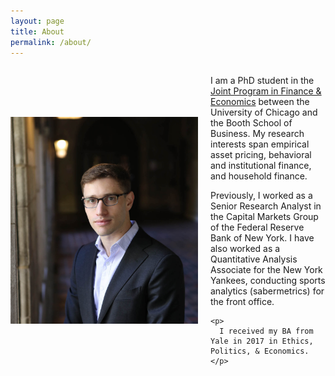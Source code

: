 ```yaml
---
layout: page
title: About
permalink: /about/
---
```





 <div style="display: flex; align-items: center; gap: 20px;">
  <img src="/pdfs/Ben-060_cropped.jpg" alt="Profile Picture" width="300"/>

  <div>
    <p>
      I am a PhD student in the <a href="http://financialeconomics.uchicago.edu">Joint Program in Finance & Economics</a> between the University of Chicago and the Booth School of Business. 
      My research interests span empirical asset pricing, behavioral and institutional finance, and household finance.
    </p>
    <p>
      Previously, I worked as a Senior Research Analyst in the Capital Markets Group of the Federal Reserve Bank of New York. I have also worked as a Quantitative Analysis Associate for the New York Yankees, conducting sports analytics (sabermetrics) for the front office.
    </p>
    
    <p>
      I received my BA from Yale in 2017 in Ethics, Politics, & Economics.
    </p>
    
    
  </div>
</div>


